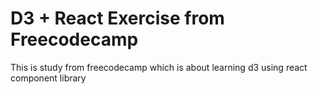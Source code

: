 # D3 + React Exercise from Freecodecamp

This is study from freecodecamp which is about learning d3 using react component library
